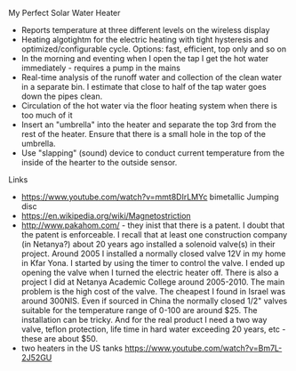 My Perfect Solar Water Heater

* Reports temperature at three different levels on the wireless display
* Heating algotightm for the electric heating with tight hysteresis and optimized/configurable cycle. Options: fast, efficient, top only and so on
* In the morning and eventing when I open the tap I get the hot water immediately - requires a pump in the mains
* Real-time analysis of the runoff water and collection of the clean water in a separate bin. I estimate that close to half of the tap water goes down the pipes clean.
* Circulation of the hot water via the floor heating system when there is too much of it
* Insert an "umbrella" into the heater and separate the top 3rd from the rest of the heater. Ensure that there is a small hole in the top of the umbrella.
* Use "slapping" (sound) device to conduct current temperature from the inside of the hearter to the outside sensor.


Links 
* https://www.youtube.com/watch?v=mmt8DIrLMYc   bimetallic Jumping disc 
* https://en.wikipedia.org/wiki/Magnetostriction
* http://www.pakahom.com/ - they inist that there is a patent. I doubt that the patent is enforceable. I recall that at least one construction company (in Netanya?) about 20 years ago installed a solenoid valve(s) in their project. Around 2005 I installed a normally closed valve 12V in my home in Kfar Yona. I started by using the timer to control the valve. I ended up opening the valve when I turned the electric heater off. There is also a project I did at Netanya Academic College around 2005-2010. The main problem is the high cost of the valve. The cheapest I found in Israel was around 300NIS. Even if sourced in China the normally closed 1/2" valves suitable for the temperature range of 0-100 are around $25. The installation can be tricky. And for the real product I need a two way valve, teflon protection, life time in hard water exceeding 20 years, etc - these are about $50.
* two heaters in the US tanks https://www.youtube.com/watch?v=Bm7L-2J52GU
